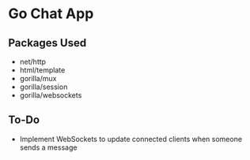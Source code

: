 # Go Chat App

## Packages Used

- net/http
- html/template
- gorilla/mux
- gorilla/session
- gorilla/websockets

## To-Do

- Implement WebSockets to update connected clients when someone sends a message